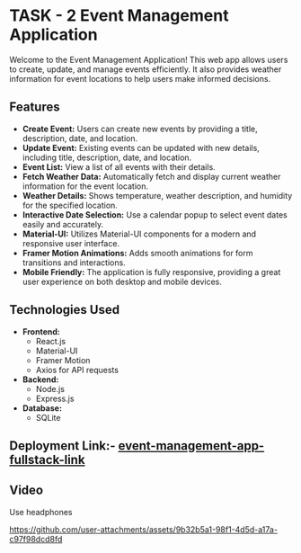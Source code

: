 # TASK - 2 Event Management Application

Welcome to the Event Management Application! This web app allows users to create, update, and manage events efficiently. It also provides weather information for event locations to help users make informed decisions.

## Features
- **Create Event:** Users can create new events by providing a title, description, date, and location.
- **Update Event:** Existing events can be updated with new details, including title, description, date, and location.
- **Event List:** View a list of all events with their details.
- **Fetch Weather Data:** Automatically fetch and display current weather information for the event location.
- **Weather Details:** Shows temperature, weather description, and humidity for the specified location.
- **Interactive Date Selection:** Use a calendar popup to select event dates easily and accurately.
- **Material-UI:** Utilizes Material-UI components for a modern and responsive user interface.
- **Framer Motion Animations:** Adds smooth animations for form transitions and interactions.
- **Mobile Friendly:** The application is fully responsive, providing a great user experience on both desktop and mobile devices.

## Technologies Used
- **Frontend:**
  - React.js
  - Material-UI
  - Framer Motion
  - Axios for API requests
- **Backend:**
  - Node.js
  - Express.js
- **Database:**
  - SQLite

## Deployment Link:- [event-management-app-fullstack-link](https://event-management-app-fullstack-sushobhit.onrender.com)

## Video 

Use headphones

https://github.com/user-attachments/assets/9b32b5a1-98f1-4d5d-a17a-c97f98dcd8fd



